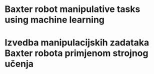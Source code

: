 # Baxter robot manipulative tasks using machine learning

# Izvedba manipulacijskih zadataka Baxter robota primjenom strojnog učenja
